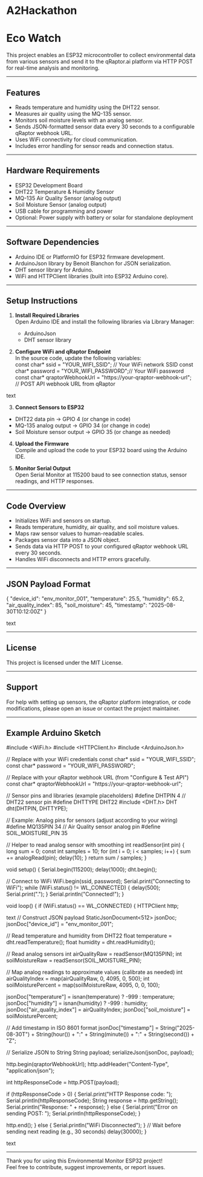 # A2Hackathon

# Eco Watch

This project enables an ESP32 microcontroller to collect environmental data from various sensors and send it to the qRaptor.ai platform via HTTP POST for real-time analysis and monitoring.

---

## Features

- Reads temperature and humidity using the DHT22 sensor.
- Measures air quality using the MQ-135 sensor.
- Monitors soil moisture levels with an analog sensor.
- Sends JSON-formatted sensor data every 30 seconds to a configurable qRaptor webhook URL.
- Uses WiFi connectivity for cloud communication.
- Includes error handling for sensor reads and connection status.

---

## Hardware Requirements

- ESP32 Development Board
- DHT22 Temperature & Humidity Sensor
- MQ-135 Air Quality Sensor (analog output)
- Soil Moisture Sensor (analog output)
- USB cable for programming and power
- Optional: Power supply with battery or solar for standalone deployment

---

## Software Dependencies

- Arduino IDE or PlatformIO for ESP32 firmware development.
- ArduinoJson library by Benoit Blanchon for JSON serialization.
- DHT sensor library for Arduino.
- WiFi and HTTPClient libraries (built into ESP32 Arduino core).

---

## Setup Instructions

1. **Install Required Libraries**  
   Open Arduino IDE and install the following libraries via Library Manager:  
   - ArduinoJson  
   - DHT sensor library

2. **Configure WiFi and qRaptor Endpoint**  
   In the source code, update the following variables:  
const char* ssid = "YOUR_WIFI_SSID"; // Your WiFi network SSID
const char* password = "YOUR_WIFI_PASSWORD";// Your WiFi password
const char* qraptorWebhookUrl = "https://your-qraptor-webhook-url"; // POST API webhook URL from qRaptor

text

3. **Connect Sensors to ESP32**  
- DHT22 data pin → GPIO 4 (or change in code)  
- MQ-135 analog output → GPIO 34 (or change in code)  
- Soil Moisture sensor output → GPIO 35 (or change as needed)  

4. **Upload the Firmware**  
Compile and upload the code to your ESP32 board using the Arduino IDE.

5. **Monitor Serial Output**  
Open Serial Monitor at 115200 baud to see connection status, sensor readings, and HTTP responses.

---

## Code Overview

- Initializes WiFi and sensors on startup.
- Reads temperature, humidity, air quality, and soil moisture values.
- Maps raw sensor values to human-readable scales.
- Packages sensor data into a JSON object.
- Sends data via HTTP POST to your configured qRaptor webhook URL every 30 seconds.
- Handles WiFi disconnects and HTTP errors gracefully.

---

## JSON Payload Format

{
"device_id": "env_monitor_001",
"temperature": 25.5,
"humidity": 65.2,
"air_quality_index": 85,
"soil_moisture": 45,
"timestamp": "2025-08-30T10:12:00Z"
}

text

---

## License

This project is licensed under the MIT License.

---

## Support

For help with setting up sensors, the qRaptor platform integration, or code modifications, please open an issue or contact the project maintainer.

---

## Example Arduino Sketch

#include <WiFi.h>
#include <HTTPClient.h>
#include <ArduinoJson.h>

// Replace with your WiFi credentials
const char* ssid = "YOUR_WIFI_SSID";
const char* password = "YOUR_WIFI_PASSWORD";

// Replace with your qRaptor webhook URL (from "Configure & Test API")
const char* qraptorWebhookUrl = "https://your-qraptor-webhook-url";

// Sensor pins and libraries (example placeholders)
#define DHTPIN 4 // DHT22 sensor pin
#define DHTTYPE DHT22
#include <DHT.h>
DHT dht(DHTPIN, DHTTYPE);

// Example: Analog pins for sensors (adjust according to your wiring)
#define MQ135PIN 34 // Air Quality sensor analog pin
#define SOIL_MOISTURE_PIN 35

// Helper to read analog sensor with smoothing
int readSensor(int pin) {
long sum = 0;
const int samples = 10;
for (int i = 0; i < samples; i++) {
sum += analogRead(pin);
delay(10);
}
return sum / samples;
}

void setup() {
Serial.begin(115200);
delay(1000);
dht.begin();

// Connect to WiFi
WiFi.begin(ssid, password);
Serial.print("Connecting to WiFi");
while (WiFi.status() != WL_CONNECTED) {
delay(500);
Serial.print(".");
}
Serial.println("Connected!");
}

void loop() {
if (WiFi.status() == WL_CONNECTED) {
HTTPClient http;

text
// Construct JSON payload
StaticJsonDocument<512> jsonDoc;
jsonDoc["device_id"] = "env_monitor_001";

// Read temperature and humidity from DHT22
float temperature = dht.readTemperature();
float humidity = dht.readHumidity();

// Read analog sensors
int airQualityRaw = readSensor(MQ135PIN);
int soilMoistureRaw = readSensor(SOIL_MOISTURE_PIN);

// Map analog readings to approximate values (calibrate as needed)
int airQualityIndex = map(airQualityRaw, 0, 4095, 0, 500);
int soilMoisturePercent = map(soilMoistureRaw, 4095, 0, 0, 100); 

jsonDoc["temperature"] = isnan(temperature) ? -999 : temperature;
jsonDoc["humidity"] = isnan(humidity) ? -999 : humidity;
jsonDoc["air_quality_index"] = airQualityIndex;
jsonDoc["soil_moisture"] = soilMoisturePercent;

// Add timestamp in ISO 8601 format
jsonDoc["timestamp"] = String("2025-08-30T") + String(hour()) + ":" + String(minute()) + ":" + String(second()) + "Z";

// Serialize JSON to String
String payload;
serializeJson(jsonDoc, payload);

http.begin(qraptorWebhookUrl);
http.addHeader("Content-Type", "application/json");

int httpResponseCode = http.POST(payload);

if (httpResponseCode > 0) {
  Serial.print("HTTP Response code: ");
  Serial.println(httpResponseCode);
  String response = http.getString();
  Serial.println("Response: " + response);
} else {
  Serial.print("Error on sending POST: ");
  Serial.println(httpResponseCode);
}

http.end();
} else {
Serial.println("WiFi Disconnected");
}
// Wait before sending next reading (e.g., 30 seconds)
delay(30000);
}

text

---

Thank you for using this Environmental Monitor ESP32 project!  
Feel free to contribute, suggest improvements, or report issues.
